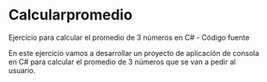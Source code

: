 # Calcularpromedio
Ejercicio para calcular el promedio de 3 números en C# - Código fuente

En este ejercicio vamos a desarrollar un proyecto de aplicación de consola en C# para calcular el promedio de 3 números que se van a pedir al usuario.
